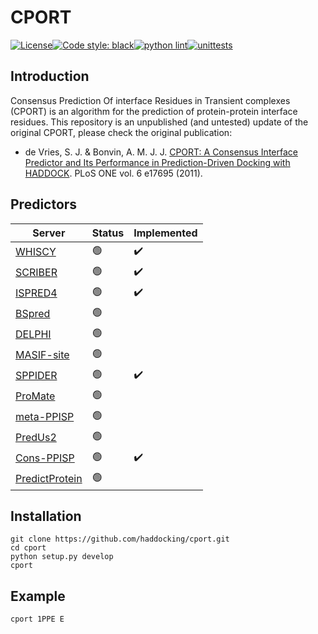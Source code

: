 # CPORT

[![License](https://img.shields.io/badge/License-Apache_2.0-blue.svg)](https://opensource.org/licenses/Apache-2.0)[![Code style: black](https://img.shields.io/badge/code%20style-black-000000.svg)](https://github.com/psf/black)[![python lint](https://github.com/haddocking/cport/actions/workflows/lint.yml/badge.svg)](https://github.com/haddocking/cport/actions/workflows/lint.yml)[![unittests](https://github.com/haddocking/cport/actions/workflows/unittests.yml/badge.svg)](https://github.com/haddocking/cport/actions/workflows/unittests.yml)

## Introduction

Consensus Prediction Of interface Residues in Transient complexes (CPORT) is an algorithm for the prediction of protein-protein interface residues. This repository is an unpublished (and untested) update of the original CPORT, please check the original publication:

- de Vries, S. J. & Bonvin, A. M. J. J. [CPORT: A Consensus Interface Predictor and Its Performance in Prediction-Driven Docking with HADDOCK](https://doi.org/10.1371/journal.pone.0017695). PLoS ONE vol. 6 e17695 (2011).

## Predictors

| Server | Status | Implemented |
|---|---|---|
| [WHISCY](https://wenmr.science.uu.nl/whiscy/) | 🟢 | ✔️ |
| [SCRIBER](http://biomine.cs.vcu.edu/servers/SCRIBER/) | 🟢 | ✔️ |
| [ISPRED4](https://ispred4.biocomp.unibo.it/ispred/default/index) | 🟢 | ✔️ |
| [BSpred](https://zhanggroup.org/BSpred/) | 🟢 |  |
| [DELPHI](https://delphi.csd.uwo.ca) | 🟢 |  |
| [MASIF-site](https://github.com/LPDI-EPFL/masif) | 🟢 |  |
| [SPPIDER](https://sppider.cchmc.org) | 🟢 | ✔️ |
| [ProMate](http://bioportal.weizmann.ac.il/promate/) | 🟢 |  |
| [meta-PPISP](https://pipe.rcc.fsu.edu/meta-ppisp.html) | 🟢 |  |
| [PredUs2](http://honig.c2b2.columbia.edu/predus) | 🟢 |  |
| [Cons-PPISP](https://pipe.rcc.fsu.edu/ppisp.html) | 🟢 | ✔️ |
| [PredictProtein](https://predictprotein.org) | 🟢 |  |

## Installation

```text
git clone https://github.com/haddocking/cport.git
cd cport
python setup.py develop
cport
```

## Example

```text
cport 1PPE E
```
